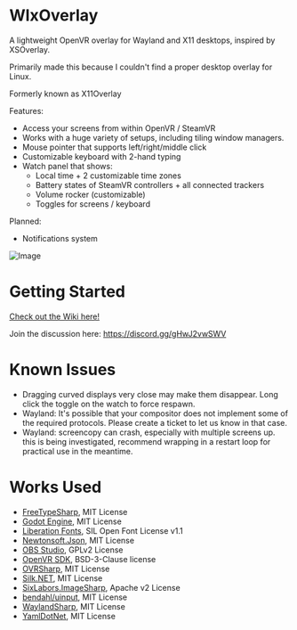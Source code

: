 # WlxOverlay
A lightweight OpenVR overlay for Wayland and X11 desktops, inspired by XSOverlay.

Primarily made this because I couldn't find a proper desktop overlay for Linux.

Formerly known as X11Overlay

Features:
- Access your screens from within OpenVR / SteamVR
- Works with a huge variety of setups, including tiling window managers.
- Mouse pointer that supports left/right/middle click
- Customizable keyboard with 2-hand typing
- Watch panel that shows:
  - Local time + 2 customizable time zones
  - Battery states of SteamVR controllers + all connected trackers 
  - Volume rocker (customizable)
  - Toggles for screens / keyboard
  
Planned:
- Notifications system

![Image](https://github.com/galister/X11Overlay/blob/github/screenshot2.jpeg?raw=true)

# Getting Started

[Check out the Wiki here!](https://github.com/galister/X11Overlay/wiki/Getting-Started)

Join the discussion here: https://discord.gg/gHwJ2vwSWV

# Known Issues
- Dragging curved displays very close may make them disappear. Long click the toggle on the watch to force respawn.
- Wayland: It's possible that your compositor does not implement some of the required protocols. Please create a ticket to let us know in that case.
- Wayland: screencopy can crash, especially with multiple screens up. this is being investigated, recommend wrapping in a restart loop for practical use in the meantime.

# Works Used
- [FreeTypeSharp](https://github.com/ryancheung/FreeTypeSharp), MIT License
- [Godot Engine](https://github.com/godotengine/godot), MIT License
- [Liberation Fonts](https://github.com/liberationfonts/liberation-fonts), SIL Open Font License v1.1
- [Newtonsoft.Json](https://github.com/JamesNK/Newtonsoft.Json), MIT License
- [OBS Studio](https://github.com/obsproject/obs-studio), GPLv2 License
- [OpenVR SDK](https://github.com/ValveSoftware/openvr), BSD-3-Clause license
- [OVRSharp](https://github.com/OVRTools/OVRSharp), MIT License
- [Silk.NET](https://github.com/dotnet/Silk.NET), MIT License
- [SixLabors.ImageSharp](https://github.com/SixLabors/ImageSharp), Apache v2 License
- [bendahl/uinput](https://github.com/bendahl/uinput), MIT License
- [WaylandSharp](https://github.com/X9VoiD/WaylandSharp), MIT License
- [YamlDotNet](SixLabors/ImageSharp), MIT License
